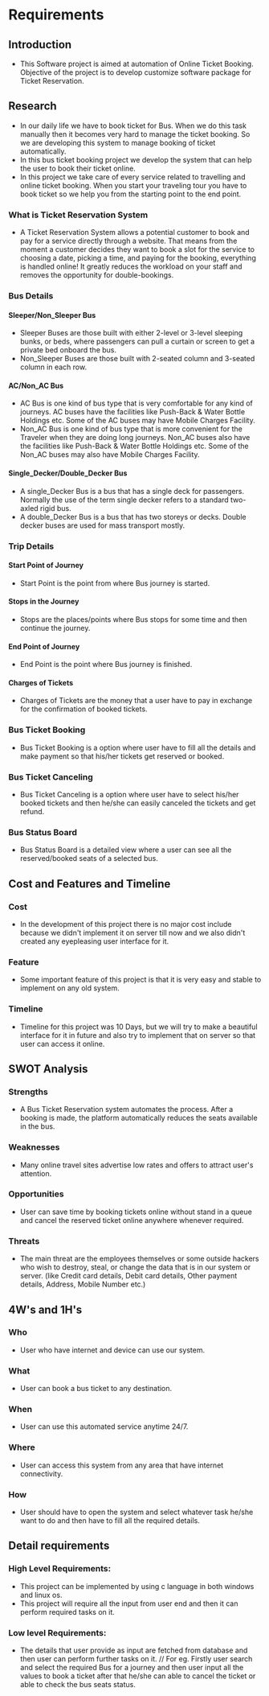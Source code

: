 # Requirements

## Introduction
- This Software project is aimed at automation of Online Ticket Booking. Objective of the project is to develop customize software package for Ticket Reservation. 

## Research
-   In our daily life we have to book ticket for Bus. When we do this task manually then it becomes very hard to manage the ticket booking. So we   are developing this system to manage booking of ticket automatically. 
- In this bus ticket booking project we develop the system that can help the user to book their ticket online. 
- In this project we take care of every service related to travelling and online ticket booking. When you start your traveling tour you have to book ticket so we help you from the starting point to the end point. 

### What is Ticket Reservation System
- A Ticket Reservation System allows a potential customer to book and pay for a service directly through a website. That means from the moment a customer decides they want to book a slot for the service to choosing a date, picking a time, and paying for the booking, everything is handled online! It greatly reduces the workload on your staff and removes the opportunity for double-bookings.

### Bus Details
#### Sleeper/Non_Sleeper Bus 
- Sleeper Buses are those built with either 2-level or 3-level sleeping bunks, or beds, where passengers can pull a curtain or screen to get a private bed onboard the bus.
- Non_Sleeper Buses are those built with 2-seated column and 3-seated column in each row.
#### AC/Non_AC Bus
-   AC Bus is one kind of bus type that is very comfortable for any kind of journeys. AC buses have the facilities like Push-Back & Water Bottle Holdings etc. Some of the AC buses may have Mobile Charges Facility.
- Non_AC Bus is one kind of bus type that is more convenient for the Traveler when they are doing long journeys. Non_AC buses also have the facilities like Push-Back & Water Bottle Holdings etc. Some of the Non_AC buses may also have Mobile Charges Facility.
#### Single_Decker/Double_Decker Bus
-   A single_Decker Bus is a bus that has a single deck for passengers. Normally the use of the term single decker refers to a standard two-axled rigid bus.
-   A double_Decker Bus is a bus that has two storeys or decks. Double decker buses are used for mass transport mostly.

### Trip Details
#### Start Point of Journey
- Start Point is the point from where Bus journey is started.
#### Stops in the Journey 
- Stops are the places/points where Bus stops for some time and then continue the journey.
#### End Point of Journey
- End Point is the point where Bus journey is finished.
#### Charges of Tickets
-   Charges of Tickets are the money that a user have to pay in exchange for the confirmation of booked tickets.

### Bus Ticket Booking
- Bus Ticket Booking is a option where user have to fill all the details and make payment so that his/her tickets get reserved or booked.

### Bus Ticket Canceling
- Bus Ticket Canceling is a option where user have to select his/her booked tickets and then he/she can easily canceled the tickets and get refund.

### Bus Status Board
- Bus Status Board is a detailed view where a user can see all the reserved/booked seats of a selected bus.

## Cost and Features and Timeline
### Cost
-   In the development of this project there is no major cost include because we didn't implement it on server till now and we also didn't created any eyepleasing user interface for it.
### Feature
- Some important feature of this project is that it is very easy and stable to implement on any old system.
### Timeline 
- Timeline for this project was 10 Days, but we will try to make a beautiful interface for it in future and also try to implement that on server so that user can access it online.

## SWOT Analysis
### Strengths
-   A Bus Ticket Reservation system automates the process. After a booking is made, the platform automatically reduces the seats available in the bus. 
### Weaknesses
- Many online travel sites advertise low rates and offers to attract user's attention.
### Opportunities
- User can save time by booking tickets online without stand in a queue and cancel the reserved ticket online anywhere whenever required.
### Threats
- The main threat are the employees themselves or some outside hackers who wish to destroy, steal, or change the data that is in our system or server. (like Credit card details, Debit card details, Other payment details, Address, Mobile Number etc.)

## 4W's and 1H's
### Who
- User who have internet and device can use our system. 
### What
- User can book a bus ticket to any destination.
### When
- User can use this automated service anytime 24/7.
### Where
- User can access this system from any area that have internet connectivity.
### How
- User should have to open the system and select whatever task he/she want to do and then have to fill all the required details.

## Detail requirements
### High Level Requirements:
-   This project can be implemented by using c language in both windows and linux os.   
- This project will require all the input from user end and then it can perform required tasks on it.                        
### Low level Requirements:
-   The details that user provide as input are fetched from database and then user can perform further tasks on it.
// For eg. Firstly user search and select the required Bus for a journey and then user input all the values to book a ticket after that he/she can able to cancel the ticket or able to check the bus seats status.

